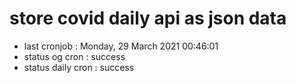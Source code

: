 # store covid daily api as json data

- last cronjob : Monday, 29 March 2021 00:46:01
- status og cron : success
- status daily cron : success
      
      